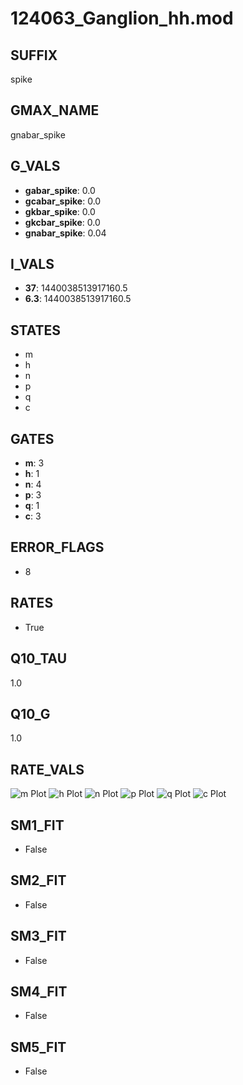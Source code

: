 # 124063_Ganglion_hh.mod

## SUFFIX

spike

## GMAX_NAME

gnabar_spike

## G_VALS

- **gabar_spike**: 0.0
- **gcabar_spike**: 0.0
- **gkbar_spike**: 0.0
- **gkcbar_spike**: 0.0
- **gnabar_spike**: 0.04

## I_VALS

- **37**: 1440038513917160.5
- **6.3**: 1440038513917160.5

## STATES

- m
- h
- n
- p
- q
- c

## GATES

- **m**: 3
- **h**: 1
- **n**: 4
- **p**: 3
- **q**: 1
- **c**: 3

## ERROR_FLAGS

- 8

## RATES

- True

## Q10_TAU

1.0

## Q10_G

1.0

## RATE_VALS

![m Plot](/Users/pbozelos/Dropbox/icg-Chai-Panos/supermodels/output_markdown_files/Na/124063_Ganglion_hh.mod/images/m.png)
![h Plot](/Users/pbozelos/Dropbox/icg-Chai-Panos/supermodels/output_markdown_files/Na/124063_Ganglion_hh.mod/images/h.png)
![n Plot](/Users/pbozelos/Dropbox/icg-Chai-Panos/supermodels/output_markdown_files/Na/124063_Ganglion_hh.mod/images/n.png)
![p Plot](/Users/pbozelos/Dropbox/icg-Chai-Panos/supermodels/output_markdown_files/Na/124063_Ganglion_hh.mod/images/p.png)
![q Plot](/Users/pbozelos/Dropbox/icg-Chai-Panos/supermodels/output_markdown_files/Na/124063_Ganglion_hh.mod/images/q.png)
![c Plot](/Users/pbozelos/Dropbox/icg-Chai-Panos/supermodels/output_markdown_files/Na/124063_Ganglion_hh.mod/images/c.png)

## SM1_FIT

- False

## SM2_FIT

- False

## SM3_FIT

- False

## SM4_FIT

- False

## SM5_FIT

- False

